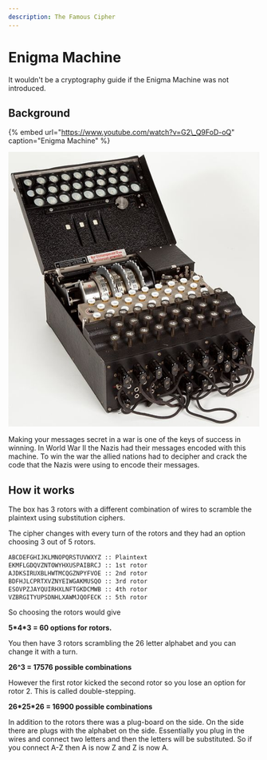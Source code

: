 ```yaml
---
description: The Famous Cipher
---
```


# Enigma Machine

It wouldn't be a cryptography guide if the Enigma Machine was not introduced.

## Background

{% embed url="https://www.youtube.com/watch?v=G2\_Q9FoD-oQ" caption="Enigma Machine" %}

![Enigma Machine](../../../.gitbook/assets/enigma-machine.jpg)

Making your messages secret in a war is one of the keys of success in winning. In World War II the Nazis had their messages encoded with this machine. To win the war the allied nations had to decipher and crack the code that the Nazis were using to encode their messages. 

## How it works

The box has 3 rotors with a different combination of wires to scramble the plaintext using substitution ciphers. 

The cipher changes with every turn of the rotors and they had an option choosing 3 out of 5 rotors.

```text
ABCDEFGHIJKLMNOPQRSTUVWXYZ :: Plaintext 
EKMFLGDQVZNTOWYHXUSPAIBRCJ :: 1st rotor
AJDKSIRUXBLHWTMCQGZNPYFVOE :: 2nd rotor
BDFHJLCPRTXVZNYEIWGAKMUSQO :: 3rd rotor
ESOVPZJAYQUIRHXLNFTGKDCMWB :: 4th rotor
VZBRGITYUPSDNHLXAWMJQOFECK :: 5th rotor
```

So choosing the rotors would give

**5\*4\*3 = 60 options for rotors.**

You then have 3 rotors scrambling the 26 letter alphabet and you can change it with a turn.

**26^3 = 17576 possible combinations**

However the first rotor kicked the second rotor so you lose an option for rotor 2. This is called double-stepping. 

**26\*25\*26 = 16900 possible combinations**

In addition to the rotors there was a plug-board on the side. On the side there are plugs with the alphabet on the side. Essentially you plug in the wires and connect two letters and then the letters will be substituted. So if you connect A-Z then A is now Z and Z is now A. 

